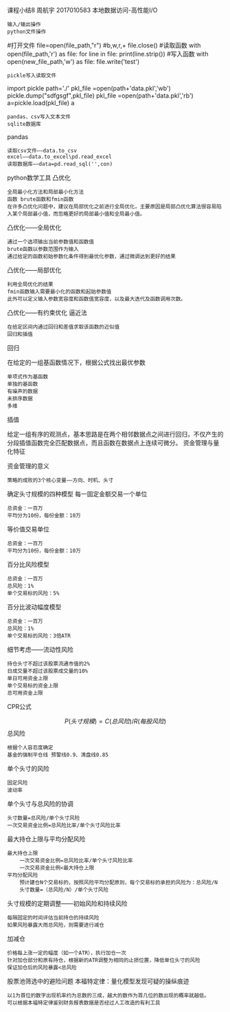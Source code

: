 课程小结8 周航宇 2017010583
本地数据访问-高性能I/O

    输入/输出操作
    python文件操作

#打开文件
file=open(file_path,"r") #b,w,r,+
file.close()
#读取函数
with open(file_path,'r') as file:
	for line in file:
		print(line.strip())
#写入函数
with open(new_file_path,'w') as file:
	file.write('test')

    pickle写入读取文件

import pickle
path='./'
pkl_file =open(path+'data.pkl','wb')
pickle.dump("sdfgsgf",pkl_file)
pkl_file =open(path+'data.pkl','rb')
a=pickle.load(pkl_file)
a

    pandas、csv写入文本文件
    sqlite数据库

pandas

    读取csv文件——data.to_csv
    excel——data.to_excel\pd.read_excel
    读取数据库——data=pd.read_sql('',con)

python数学工具
凸优化

    全局最小化方法和局部最小化方法
    函数 brute函数和fmin函数
    在许多凸优化问题中，建议在局部优化之前进行全局优化，主要原因是局部凸优化算法很容易陷入某个局部最小值，而忽略更好的局部最小值和全局最小值。

凸优化——全局优化

    通过一个选项输出当前参数值和函数值
    brute函数以参数范围作为输入
    通过给定的函数初始参数化条件得到最优化参数，通过微调达到更好的结果

凸优化——局部优化

    利用全局优化的结果
    fmin函数输入需要最小化的函数和起始参数值
    此外可以定义输入参数宽容度和函数值宽容度，以及最大迭代及函数调用次数。

凸优化——有约束优化
逼近法

    在给定区间内通过回归和差值求取该函数的近似值
    回归和插值

回归

在给定的一组基函数情况下，根据公式找出最优参数

    单项式作为基函数
    单独的基函数
    有噪声的数据
    未排序数据
    多维

插值

给定一组有序的观测点，基本思路是在两个相邻数据点之间进行回归，不仅产生的分段插值函数完全匹配数据点，而且函数在数据点上连续可微分。
资金管理与量化特征

资金管理的意义

    策略的成败的3个核心变量——方向、时机、头寸

确定头寸规模的四种模型
每一固定金额交易一个单位

    总资金：一百万
    平均分为10份，每份金额：10万

等价值交易单位

    总资金：一百万
    平均分为10份，每份金额：10万

百分比风险模型

    总资金：一百万
    总风险：1%
    单个交易标的风险：5%

百分比波动幅度模型

    总资金：一百万
    总风险：1%
    单个交易标的风险：3倍ATR

细节考虑——流动性风险

    持仓头寸不超过该股票流通市值的2%
    日成交量不超过该股票成交量的10%
    单日可用资金上限
    单个交易标的资金上限
    总可用资金上限

CPR公式

$$P(头寸规模)=C(总风险)/R(每股风险)$$
总风险

    根据个人容忍度确定
    基金的强制平仓线 预警线0.9、清盘线0.85

单个头寸的风险

    固定风险
    波动率

单个头寸与总风险的协调

    头寸数量=总风险/单个头寸风险
    一次交易资金比例=总风险比率/单个头寸风险比率

最大持仓上限与平均分配风险

    最大持仓上限
        一次交易资金比例=总风险比率/单个头寸风险比率
        一次交易资金比例<最大持仓上限
    平均分配风险
        预计建仓N个交易标的，按照风险平均分配原则，每个交易标的承担的风险为：总风险/N
        头寸数量=（总风险/N）/单个头寸风险

头寸规模的定期调整——初始风险和持续风险

    每隔固定的时间评估当前持仓的持续风险
    如果风险暴露大雨总风险，则需要进行减仓

加减仓

    价格每上涨一定的幅度（如一个ATR），执行加仓一次
    针对加仓部分和原有持仓，根据新的ATR调整为相同的止损位置，降低单位头寸的风险
    保证加仓后的风险暴露<总风险

股票池筛选中的避险问题
本福特定律：量化模型发现可疑的操纵痕迹

    以1为首位的数字出现机率约为总数的三成，越大的数作为首几位的数出现的概率就越低。
    可以根据本福特定律鉴别财务报表数据是否经过人工改造的有利工具
